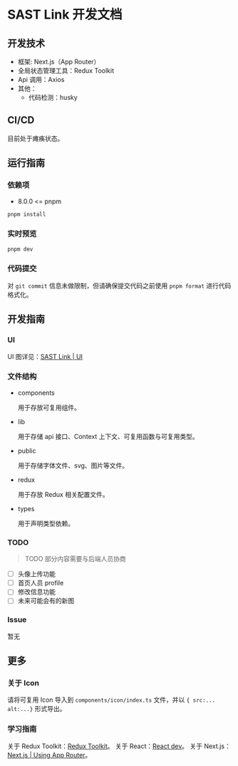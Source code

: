 # SAST Link 开发文档

## 开发技术

- 框架: Next.js（App Router）
- 全局状态管理工具：Redux Toolkit
- Api 调用：Axios
- 其他：
  - 代码检测：husky

## CI/CD

目前处于瘫痪状态。

## 运行指南

### 依赖项

- 8.0.0 <= pnpm

```bash
pnpm install
```

### 实时预览

```bash
pnpm dev
```

### 代码提交

对 `git commit` 信息未做限制，但请确保提交代码之前使用 `pnpm format` 进行代码格式化。

## 开发指南

### UI

UI 图详见：[SAST Link | UI](https://www.figma.com/file/IUIoRll3ieYFzJSfJPelDu/sast-link?node-id=0%3A1&mode=dev)

### 文件结构

- components

  用于存放可复用组件。

- lib

  用于存储 api 接口、Context 上下文、可复用函数与可复用类型。

- public

  用于存储字体文件、svg、图片等文件。

- redux

  用于存放 Redux 相关配置文件。

- types

  用于声明类型依赖。

### TODO

> TODO 部分内容需要与后端人员协商

- [ ] 头像上传功能
- [ ] 首页人员 profile
- [ ] 修改信息功能
- [ ] 未来可能会有的新图

### Issue

暂无

## 更多

### 关于 Icon

请将可复用 Icon 导入到 `components/icon/index.ts` 文件，并以 `{ src:... alt:...}` 形式导出。

### 学习指南

关于 Redux Toolkit：[Redux Toolkit](https://redux.js.org/introduction/getting-started)。
关于 React：[React dev](https://react.dev/)。
关于 Next.js：[Next.js | Using App Router](https://nextjs.org/docs)。
